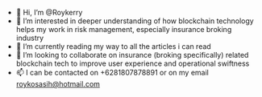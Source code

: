 - 👋 Hi, I’m @Roykerry
- 👀 I’m interested in deeper understanding of how blockchain technology helps my work in risk management, especially insurance broking industry
- 🌱 I’m currently reading my way to all the articles i can read
- 💞️ I’m looking to collaborate on insurance (broking specifically) related blockchain tech to improve user experience and operational swiftness
- 📫 I can be contacted on +6281807878891 or on my email roykosasih@hotmail.com

<!---
Roykerry/Roykerry is a ✨ special ✨ repository because its `README.md` (this file) appears on your GitHub profile.
You can click the Preview link to take a look at your changes.
--->
